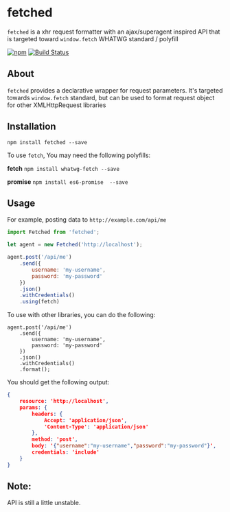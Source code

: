 # fetched
`fetched` is a xhr request formatter with an ajax/superagent inspired API
that is targeted toward `window.fetch` WHATWG standard / polyfill

[![npm](https://img.shields.io/npm/v/fetched.svg?style=flat-square)](https://www.npmjs.com/package/fetched)
[![Build Status](https://img.shields.io/travis/yeojz/fetched.svg?style=flat-square)](https://travis-ci.org/yeojz/fetched)

## About
`fetched` provides a declarative wrapper for request parameters.
It's targeted towards `window.fetch` standard, but can be used to format
request object for other XMLHttpRequest libraries


## Installation

`npm install fetched --save`

To use `fetch`, You may need the following polyfills:

__fetch__
`npm install whatwg-fetch --save`

__promise__
`npm install es6-promise  --save`



## Usage

For example, posting data to `http://example.com/api/me`

```js
import Fetched from 'fetched';

let agent = new Fetched('http://localhost');

agent.post('/api/me')
    .send({
        username: 'my-username',
        password: 'my-password'
    })
    .json()
    .withCredentials()
    .using(fetch)
```

To use with other libraries, you can do the following:
```
agent.post('/api/me')
    .send({
        username: 'my-username',
        password: 'my-password'
    })
    .json()
    .withCredentials()
    .format();
```
You should get the following output:
```json
{
    resource: 'http://localhost',
    params: {
        headers: {
            Accept: 'application/json',
            'Content-Type': 'application/json'
        },
        method: 'post',
        body: '{"username":"my-username","password":"my-password"}',
        credentials: 'include'
    }
}
```

## Note:

API is still a little unstable.
